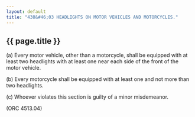 ---
layout: default 
title: "438&#46;03 HEADLIGHTS ON MOTOR VEHICLES AND MOTORCYCLES."---

{{ page.title }}
----------------

​(a) Every motor vehicle, other than a motorcycle, shall be equipped
with at least two headlights with at least one near each side of the
front of the motor vehicle.

​(b) Every motorcycle shall be equipped with at least one and not more
than two headlights.

​(c) Whoever violates this section is guilty of a minor misdemeanor.

(ORC 4513.04)
